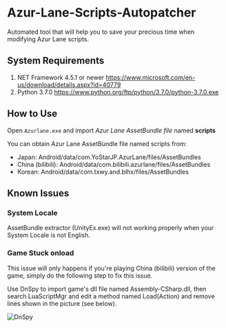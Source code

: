 # Azur-Lane-Scripts-Autopatcher
Automated tool that will help you to save your precious time when modifying Azur Lane scripts.

## System Requirements
1. NET Framework 4.5.1 or newer https://www.microsoft.com/en-us/download/details.aspx?id=40779
2. Python 3.7.0 https://www.python.org/ftp/python/3.7.0/python-3.7.0.exe


## How to Use
Open `Azurlane.exe` and import *Azur Lane AssetBundle file* named **scripts**

You can obtain Azur Lane AssetBundle file named scripts from:
  - Japan: Android/data/com.YoStarJP.AzurLane/files/AssetBundles
  - China (bilibili): Android/data/com.bilibili.azurlane/files/AssetBundles
  - Korean: Android/data/com.txwy.and.blhx/files/AssetBundles

## Known Issues
### System Locale
AssetBundle extractor (UnityEx.exe) will not working properly when your System Locale is not English.

### Game Stuck onload
This issue will only happens if you're playing China (bilibili) version of the game, simply do the following step to fix this issue.

Use DnSpy to import game's dll file named Assembly-CSharp.dll, then search LuaScriptMgr and edit a method named Load(Action) and remove lines shown in the picture (see below).

![DnSpy](https://a.safe.moe/OQevw5S.png)
